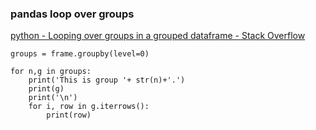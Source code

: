 ###  pandas loop over groups


[python - Looping over groups in a grouped dataframe - Stack Overflow](https://stackoverflow.com/questions/45797633/looping-over-groups-in-a-grouped-dataframe "python - Looping over groups in a grouped dataframe - Stack Overflow")


 

```
groups = frame.groupby(level=0)

for n,g in groups:
    print('This is group '+ str(n)+'.')
    print(g)
    print('\n')
    for i, row in g.iterrows():
        print(row)
```
